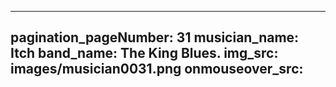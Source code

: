 ------
pagination_pageNumber: 31
musician_name: Itch
band_name: The King Blues.
img_src: images/musician0031.png
onmouseover_src: 
------